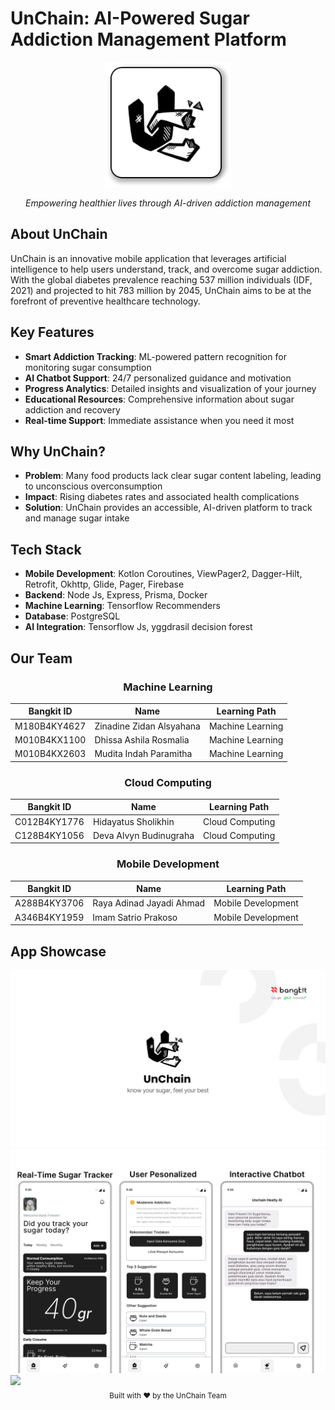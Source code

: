 # UnChain: AI-Powered Sugar Addiction Management Platform 

<div align="center">
  <img src="/icon.png" alt="UnChain Logo" width="200">
  <p><i>Empowering healthier lives through AI-driven addiction management</i></p>
</div>

##  About UnChain

UnChain is an innovative mobile application that leverages artificial intelligence to help users understand, track, and overcome sugar addiction. With the global diabetes prevalence reaching 537 million individuals (IDF, 2021) and projected to hit 783 million by 2045, UnChain aims to be at the forefront of preventive healthcare technology.

##  Key Features

- **Smart Addiction Tracking**: ML-powered pattern recognition for monitoring sugar consumption
- **AI Chatbot Support**: 24/7 personalized guidance and motivation
- **Progress Analytics**: Detailed insights and visualization of your journey
- **Educational Resources**: Comprehensive information about sugar addiction and recovery
- **Real-time Support**: Immediate assistance when you need it most

##  Why UnChain?

- **Problem**: Many food products lack clear sugar content labeling, leading to unconscious overconsumption
- **Impact**: Rising diabetes rates and associated health complications
- **Solution**: UnChain provides an accessible, AI-driven platform to track and manage sugar intake

##  Tech Stack

- **Mobile Development**: Kotlon Coroutines, ViewPager2, Dagger-Hilt, Retrofit, Okhttp, Glide, Pager, Firebase
- **Backend**: Node Js, Express, Prisma, Docker
- **Machine Learning**: Tensorflow Recommenders
- **Database**: PostgreSQL
- **AI Integration**: Tensorflow Js, yggdrasil decision forest

##  Our Team

<div align="center">

### Machine Learning
| Bangkit ID | Name | Learning Path |
|------------|------|---------------|
| M180B4KY4627 | Zinadine Zidan Alsyahana | Machine Learning |
| M010B4KX1100 | Dhissa Ashila Rosmalia | Machine Learning |
| M010B4KX2603 | Mudita Indah Paramitha | Machine Learning |

### Cloud Computing
| Bangkit ID | Name | Learning Path |
|------------|------|---------------|
| C012B4KY1776 | Hidayatus Sholikhin | Cloud Computing |
| C128B4KY1056 | Deva Alvyn Budinugraha | Cloud Computing |

### Mobile Development
| Bangkit ID | Name | Learning Path |
|------------|------|---------------|
| A288B4KY3706 | Raya Adinad Jayadi Ahmad | Mobile Development |
| A346B4KY1959 | Imam Satrio Prakoso | Mobile Development |

</div>

## App Showcase
<img src="https://github.com/unChain-Capstone/.github/blob/main/UnChain%20%20Capstone.png">
<img src="https://github.com/unChain-Capstone/.github/blob/main/showcase.png">
<img src="https://github.com/unChain-Capstone/.github/blob/main/template%2029%20(1).jpg">




<div align="center">
  <sub>Built with ❤️ by the UnChain Team</sub>
</div>
